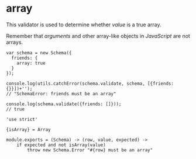 array
=====

This validator is used to determine whether *value* is a true array.

Remember that *arguments* and other array-like objects in *JavaScript* are not arrays.

```
var schema = new Schema({
  friends: {
    array: true
  }
});

console.log(utils.catchError(schema.validate, schema, [{friends: {}}])+'');
// "SchemaError: friends must be an array"

console.log(schema.validate({friends: []}));
// true
```

	'use strict'

	{isArray} = Array

	module.exports = (Schema) -> (row, value, expected) ->
		if expected and not isArray(value)
			throw new Schema.Error "#{row} must be an array"